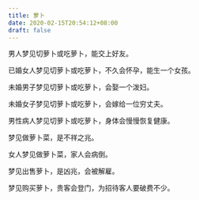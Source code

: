 ```yaml
---
title: 萝卜
date: 2020-02-15T20:54:12+08:00
draft: false
---
```


男人梦见切萝卜或吃萝卜，能交上好友。


已婚女人梦见切萝卜或吃萝卜，不久会怀孕，能生一个女孩。


未婚男子梦见切萝卜或吃萝卜，会娶一个泼妇。


未婚女子梦见切萝卜或吃萝卜，会嫁给一位穷丈夫。


男性病人梦见切萝卜或吃萝卜，身体会慢慢恢复健康。


梦见做萝卜菜，是不祥之兆。


女人梦见做萝卜菜，家人会病倒。


梦见出售萝卜，是凶兆，会被解雇。


梦见购买萝卜，贵客会登门，为招待客人要破费不少。
